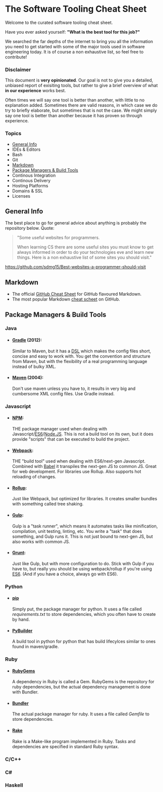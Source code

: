 # The Software Tooling Cheat Sheet

Welcome to the curated software tooling cheat sheet. 

Have you ever asked yourself: **"What is the best tool for this job?"**

We searched the far depths of the internet to bring you all the information you need to get started with some of the major tools used in software engineering today. It is of course a non exhaustive list, so feel free to contribute! 

### Disclaimer
This document is **very opinionated**. Our goal is not to give you a detailed, unbiased report of exisiting tools, but rather to give a brief overview of what **in our experience** works best.

Often times we will say one tool is better than another, with little to no explanation added. Sometimes there are valid reasons, in which case we do try to briefly elaborate, but sometimes that is not the case. We might simply say one tool is better than another because it has proven so through experience. 

### Topics

* [General Info](#general-info)
* IDEs & Editors
* Bash
* Git
* [Markdown](#markdown)
* [Package Managers & Build Tools](#build-tools)
* Continous Integration
* Continous Delivery
* Hosting Platforms
* Domains & SSL
* Licenses


## <a name="general-info">General Info</a>

The best place to go for general advice about anything is probably the repository below. Quote:

> "Some useful websites for programmers.
>
> When learning CS there are some useful sites you must know to get always informed in order to do your technologies eve and learn new things. Here is a non exhaustive list of some sites you should visit."

https://github.com/sdmg15/Best-websites-a-programmer-should-visit


## <a name="markdown">Markdown</a>

* The official [GitHub Cheat Sheet](https://guides.github.com/pdfs/markdown-cheatsheet-online.pdf) for GitHub flavoured Markdown.
* The most popular Markdown [cheat scheet](https://github.com/adam-p/markdown-here/wiki/Markdown-Cheatsheet) on GitHub.

## <a name="build-tools">Package Managers & Build Tools</a>

### Java
* #### [Gradle](https://gradle.org/docs) (2012): 
  Similar to Maven, but it has a [DSL](https://docs.gradle.org/current/userguide/writing_build_scripts.html) which makes the config files short, concise and easy to work with. You get the convention and structure from Maven, but with the flexibility of a real programming language instead of bulky XML. 
* #### [Maven](https://maven.apache.org/) (2004):
  Don't use maven unless you have to, it results in very big and cumbersome XML config files. Use Gradle instead.
  
### Javascript
* #### [NPM](https://docs.npmjs.com/getting-started/what-is-npm): 
  THE package manager used when dealing with Javascript/[ES6](https://github.com/lukehoban/es6features)/[Node.JS](https://nodejs.org/en/). This is not a build tool on its own, but it does provide "scripts" that can be executed to build the project.
* #### [Webpack](https://webpack.js.org/):
  THE "build tool" used when dealing with ES6/next-gen Javascript. Combined with [Babel](https://babeljs.io/) it transpiles the next-gen JS to common JS. Great for web development. For libraries use Rollup. Also supports hot reloading of changes.
* #### [Rollup](https://rollupjs.org/):
  Just like Webpack, but optimized for libraries. It creates smaller bundles with something called tree shaking.  
* #### [Gulp](http://gulpjs.com/):
  Gulp is a "task runner", which means it automates tasks like minification, compilation, unit testing, linting, etc. You write a "task" that does something, and Gulp runs it. This is not just bound to next-gen JS, but also works with common JS.
* #### [Grunt](https://gruntjs.com/):
  Just like Gulp, but with more configuration to do. Stick with Gulp if you have to, but really you should be using webpack/rollup if you're using [ES6](https://github.com/lukehoban/es6features). (And if you have a choice, always go with ES6).
  
### Python
* #### [pip](https://pip.pypa.io/en/stable/quickstart/)
  Simply put, the package manager for python. It uses a file called *requirements.txt* to store dependencies, which you often have to create by hand. 
* #### [PyBuilder](http://pybuilder.github.io/)
  A build tool in python for python that has build lifecylces similar to ones found in maven/gradle. 
  
### Ruby
* #### [RubyGems](http://guides.rubygems.org/rubygems-basics/)
  A dependency in Ruby is called a Gem. RubyGems is the repository for ruby dependencies, but the actual dependency management is done with Bundler. 
* #### [Bundler](http://bundler.io/)
  The actual package manager for ruby. It uses a file called *Gemfile* to store dependencies. 
* #### [Rake](https://ruby.github.io/rake/)
  Rake is a Make-like program implemented in Ruby. Tasks and dependencies are specified in standard Ruby syntax.
  
### C/C++

### C#

### Haskell


